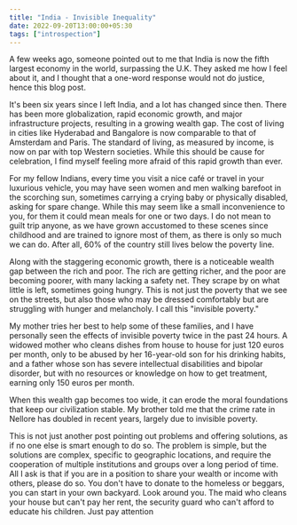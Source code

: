 ```yaml
---
title: "India - Invisible Inequality"
date: 2022-09-20T13:00:00+05:30
tags: ["introspection"]
---
```


A few weeks ago, someone pointed out to me that India is now the fifth largest economy in the world, surpassing the U.K. They asked me how I feel about it, and I thought that a one-word response would not do justice, hence this blog post.

It's been six years since I left India, and a lot has changed since then. There has been more globalization, rapid economic growth, and major infrastructure projects, resulting in a growing wealth gap. The cost of living in cities like Hyderabad and Bangalore is now comparable to that of Amsterdam and Paris. The standard of living, as measured by income, is now on par with top Western societies. While this should be cause for celebration, I find myself feeling more afraid of this rapid growth than ever.

For my fellow Indians, every time you visit a nice café or travel in your luxurious vehicle, you may have seen women and men walking barefoot in the scorching sun, sometimes carrying a crying baby or physically disabled, asking for spare change. While this may seem like a small inconvenience to you, for them it could mean meals for one or two days. I do not mean to guilt trip anyone, as we have grown accustomed to these scenes since childhood and are trained to ignore most of them, as there is only so much we can do. After all, 60% of the country still lives below the poverty line.

Along with the staggering economic growth, there is a noticeable wealth gap between the rich and poor. The rich are getting richer, and the poor are becoming poorer, with many lacking a safety net. They scrape by on what little is left, sometimes going hungry. This is not just the poverty that we see on the streets, but also those who may be dressed comfortably but are struggling with hunger and melancholy. I call this "invisible poverty."

My mother tries her best to help some of these families, and I have personally seen the effects of invisible poverty twice in the past 24 hours. A widowed mother who cleans dishes from house to house for just 120 euros per month, only to be abused by her 16-year-old son for his drinking habits, and a father whose son has severe intellectual disabilities and bipolar disorder, but with no resources or knowledge on how to get treatment, earning only 150 euros per month.

When this wealth gap becomes too wide, it can erode the moral foundations that keep our civilization stable. My brother told me that the crime rate in Nellore has doubled in recent years, largely due to invisible poverty.

This is not just another post pointing out problems and offering solutions, as if no one else is smart enough to do so. The problem is simple, but the solutions are complex, specific to geographic locations, and require the cooperation of multiple institutions and groups over a long period of time. All I ask is that if you are in a position to share your wealth or income with others, please do so. You don't have to donate to the homeless or beggars, you can start in your own backyard. Look around you. The maid who cleans your house but can't pay her rent, the security guard who can't afford to educate his children. Just pay attention
